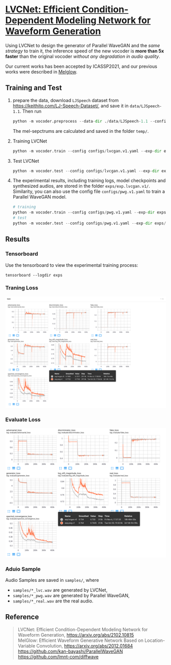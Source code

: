 
# [LVCNet: Efficient Condition-Dependent Modeling Network for Waveform Generation](https://arxiv.org/abs/2102.10815)

Using LVCNet to design the generator of Parallel WaveGAN and the *same strategy* to train it, 
the inference speed of the new vocoder is **more than 5x faster** than the original vocoder 
*without any degradation in audio quality*.  

Our current works has been accepted by ICASSP2021, and our previous works were described in [Melglow](https://arxiv.org/abs/2012.01684). 

## Training and Test 

1. prepare the data, download `LJSpeech` dataset from https://keithito.com/LJ-Speech-Dataset/,
and save it in `data/LJSpeech-1.1`. Then run 
    ```python
    python -m vocoder.preprocess --data-dir ./data/LJSpeech-1.1 --config configs/lvcgan.v1.yaml
    ```
    The mel-sepctrums are calculated and saved in the folder `temp/`. 

2. Training LVCNet
    ```python
    python -m vocoder.train --config configs/lvcgan.v1.yaml --exp-dir exps/exp.lvcgan.v1
    ```

3. Test LVCNet 
    ```python 
    python -m vocoder.test --config configs/lvcgan.v1.yaml --exp-dir exps/exp.lvcgan.v1
    ```

4. The experimental results, including training logs, model checkpoints and synthesized audios, are stored in the folder `exps/exp.lvcgan.v1/`.  
    Similarity, you can also use the config file `configs/pwg.v1.yaml` to train a Parallel WaveGAN model. 
    ```Python
    # training
    python -m vocoder.train --config configs/pwg.v1.yaml --exp-dir exps/exp.pwg.v1
    # test
    python -m vocoder.test --config configs/pwg.v1.yaml --exp-dir exps/exp.pwg.v1
    ```

## Results 

### Tensorboard 

Use the tensorboard to view the experimental training process:

```
tensorboard --logdir exps
```

### Traning Loss
![image](samples/train-loss.png)

### Evaluate Loss
![image](samples/evaluate-loss.png)


### Aduio Sample 

Audio Samples are saved in `samples/`, where  
 - `samples/*_lvc.wav` are generated by LVCNet, 
 - `samples/*_pwg.wav` are generated by Parallel WaveGAN, 
 - `samples/*_real.wav` are the real audio. 


## Reference 
> LVCNet: Efficient Condition-Dependent Modeling Network for Waveform Generation, https://arxiv.org/abs/2102.10815  
> MelGlow: Efficient Waveform Generative Network Based on Location-Variable Convolution, https://arxiv.org/abs/2012.01684   
> https://github.com/kan-bayashi/ParallelWaveGAN  
> https://github.com/lmnt-com/diffwave  
